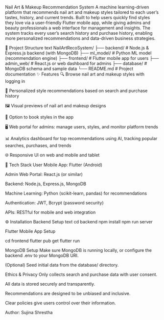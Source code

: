 Nail Art & Makeup Recommendation System
A machine learning-driven platform that recommends nail art and makeup styles tailored to each user’s tastes, history, and current trends. Built to help users quickly find styles they love via a user-friendly Flutter mobile app, while giving admins and beauty professionals a web interface for management and insights. The system tracks every user’s search history and purchase history, enabling more personalized recommendations and data-driven business strategies.

📁 Project Structure
text
NailArtRecoSystem/
├── backend/      # Node.js & Express.js backend (with MongoDB)
├── ml_model/     # Python ML model (recommendation engine)
├── frontend/     # Flutter mobile app for users
├── admin_web/    # React.js or web dashboard for admins
├── database/     # MongoDB schema and sample data
└── README.md     # Project documentation
✨ Features
🔍 Browse nail art and makeup styles with logging in

💅 Personalized style recommendations based on search and purchase history

🖼️ Visual previews of nail art and makeup designs

🛒 Option to book styles in the app

🖥️ Web portal for admins: manage users, styles, and monitor platform trends

📊 Analytics dashboard for top recommendations using AI, tracking popular searches, purchases, and trends

🌐 Responsive UI on web and mobile and tablet

🔧 Tech Stack
User Mobile App: Flutter (Android)

Admin Web Portal: React.js (or similar)

Backend: Node.js, Express.js, MongoDB

Machine Learning: Python (scikit-learn, pandas) for recommendations

Authentication: JWT, Bcrypt (password security)

APIs: RESTful for mobile and web integration

⚙️ Installation
Backend Setup
text
cd backend
npm install
npm run server

Flutter Mobile App Setup

cd frontend
flutter pub get
flutter run

MongoDB Setup
Make sure MongoDB is running locally, or configure the backend .env to your MongoDB URI.

(Optional) Seed initial data from the database/ directory.

Ethics & Privacy
Only collects search and purchase data with user consent.

All data is stored securely and transparently.

Recommendations are designed to be unbiased and inclusive.

Clear policies give users control over their information.

Author: Sujina Shrestha
